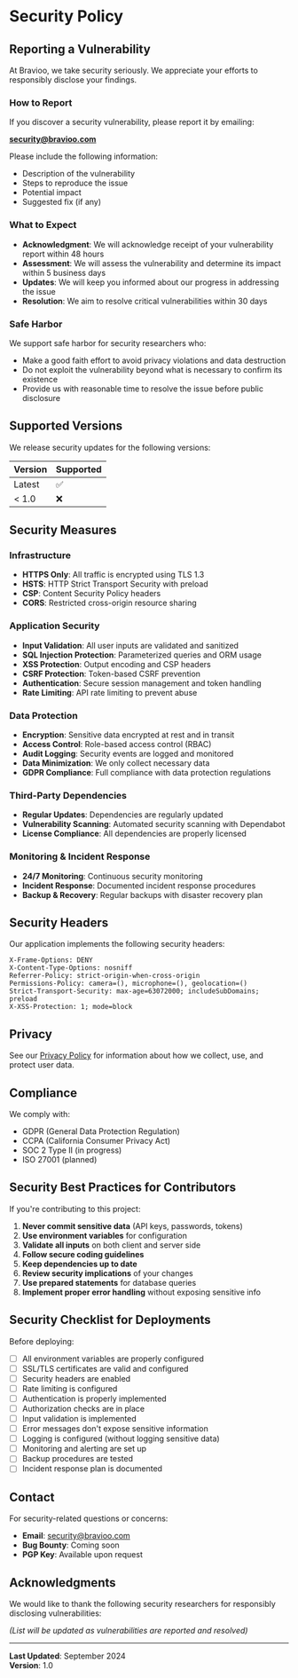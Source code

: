 # Security Policy

## Reporting a Vulnerability

At Bravioo, we take security seriously. We appreciate your efforts to responsibly disclose your findings.

### How to Report

If you discover a security vulnerability, please report it by emailing:

**security@bravioo.com**

Please include the following information:
- Description of the vulnerability
- Steps to reproduce the issue
- Potential impact
- Suggested fix (if any)

### What to Expect

- **Acknowledgment**: We will acknowledge receipt of your vulnerability report within 48 hours
- **Assessment**: We will assess the vulnerability and determine its impact within 5 business days
- **Updates**: We will keep you informed about our progress in addressing the issue
- **Resolution**: We aim to resolve critical vulnerabilities within 30 days

### Safe Harbor

We support safe harbor for security researchers who:
- Make a good faith effort to avoid privacy violations and data destruction
- Do not exploit the vulnerability beyond what is necessary to confirm its existence
- Provide us with reasonable time to resolve the issue before public disclosure

## Supported Versions

We release security updates for the following versions:

| Version | Supported          |
| ------- | ------------------ |
| Latest  | :white_check_mark: |
| < 1.0   | :x:                |

## Security Measures

### Infrastructure
- **HTTPS Only**: All traffic is encrypted using TLS 1.3
- **HSTS**: HTTP Strict Transport Security with preload
- **CSP**: Content Security Policy headers
- **CORS**: Restricted cross-origin resource sharing

### Application Security
- **Input Validation**: All user inputs are validated and sanitized
- **SQL Injection Protection**: Parameterized queries and ORM usage
- **XSS Protection**: Output encoding and CSP headers
- **CSRF Protection**: Token-based CSRF prevention
- **Authentication**: Secure session management and token handling
- **Rate Limiting**: API rate limiting to prevent abuse

### Data Protection
- **Encryption**: Sensitive data encrypted at rest and in transit
- **Access Control**: Role-based access control (RBAC)
- **Audit Logging**: Security events are logged and monitored
- **Data Minimization**: We only collect necessary data
- **GDPR Compliance**: Full compliance with data protection regulations

### Third-Party Dependencies
- **Regular Updates**: Dependencies are regularly updated
- **Vulnerability Scanning**: Automated security scanning with Dependabot
- **License Compliance**: All dependencies are properly licensed

### Monitoring & Incident Response
- **24/7 Monitoring**: Continuous security monitoring
- **Incident Response**: Documented incident response procedures
- **Backup & Recovery**: Regular backups with disaster recovery plan

## Security Headers

Our application implements the following security headers:

```
X-Frame-Options: DENY
X-Content-Type-Options: nosniff
Referrer-Policy: strict-origin-when-cross-origin
Permissions-Policy: camera=(), microphone=(), geolocation=()
Strict-Transport-Security: max-age=63072000; includeSubDomains; preload
X-XSS-Protection: 1; mode=block
```

## Privacy

See our [Privacy Policy](/legal/privacy) for information about how we collect, use, and protect user data.

## Compliance

We comply with:
- GDPR (General Data Protection Regulation)
- CCPA (California Consumer Privacy Act)
- SOC 2 Type II (in progress)
- ISO 27001 (planned)

## Security Best Practices for Contributors

If you're contributing to this project:

1. **Never commit sensitive data** (API keys, passwords, tokens)
2. **Use environment variables** for configuration
3. **Validate all inputs** on both client and server side
4. **Follow secure coding guidelines**
5. **Keep dependencies up to date**
6. **Review security implications** of your changes
7. **Use prepared statements** for database queries
8. **Implement proper error handling** without exposing sensitive info

## Security Checklist for Deployments

Before deploying:

- [ ] All environment variables are properly configured
- [ ] SSL/TLS certificates are valid and configured
- [ ] Security headers are enabled
- [ ] Rate limiting is configured
- [ ] Authentication is properly implemented
- [ ] Authorization checks are in place
- [ ] Input validation is implemented
- [ ] Error messages don't expose sensitive information
- [ ] Logging is configured (without logging sensitive data)
- [ ] Monitoring and alerting are set up
- [ ] Backup procedures are tested
- [ ] Incident response plan is documented

## Contact

For security-related questions or concerns:

- **Email**: security@bravioo.com
- **Bug Bounty**: Coming soon
- **PGP Key**: Available upon request

## Acknowledgments

We would like to thank the following security researchers for responsibly disclosing vulnerabilities:

*(List will be updated as vulnerabilities are reported and resolved)*

---

**Last Updated**: September 2024  
**Version**: 1.0

